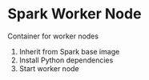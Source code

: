 # Spark Worker Node

Container for worker nodes

1. Inherit from Spark base image 
2. Install Python dependencies
3. Start worker node 
